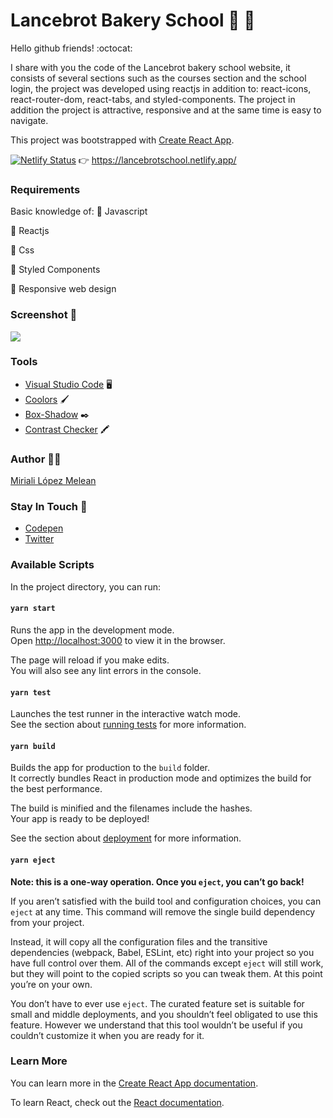 # Lancebrot Bakery School :baguette_bread: :open_file_folder:

Hello github friends! :octocat:

I share with you the code of the Lancebrot bakery school website, it consists of several sections such as the courses section and the school login, the project was developed using reactjs in addition to: react-icons, react-router-dom, react-tabs, and styled-components. The project in addition the project is attractive, responsive and at the same time is easy to navigate.

This project was bootstrapped with [Create React App](https://github.com/facebook/create-react-app).

[![Netlify Status](https://api.netlify.com/api/v1/badges/5d1f761f-f8a6-4824-9a5c-a1c7011b6eb7/deploy-status)](https://app.netlify.com/sites/lancebrotschool/deploys) :point_right: https://lancebrotschool.netlify.app/
### Requirements
Basic knowledge of:
:star2: Javascript

:star2: Reactjs

:star2: Css

:star2: Styled Components

:star2: Responsive web design


### Screenshot :camera_flash:
![](https://instagram.fccs3-1.fna.fbcdn.net/v/t51.2885-15/fr/e15/s1080x1080/141139378_2522808638019618_1208872845827731913_n.jpg?_nc_ht=instagram.fccs3-1.fna.fbcdn.net&_nc_cat=106&_nc_ohc=FI4FGHr3L90AX_yEtkx&tp=1&oh=1a39c19fcd46a1798dc5576f544d1420&oe=603330F0&ig_cache_key=MjQ5MDYwODExODc4NzQyNTg4Ng%3D%3D.2)

### Tools
- [Visual Studio Code](https://code.visualstudio.com/) :desktop_computer:
- [Coolors](https://coolors.co/) :paintbrush:
- [Box-Shadow](https://codepen.io/sdthornton/pen/wBZdXq) :black_nib:
- [Contrast Checker](https://webaim.org/resources/contrastchecker/) :crayon:

### Author :woman_technologist:
[Miriali López Melean](https://github.com/Miriali) 

### Stay In Touch :purple_heart:
- [Codepen](https://codepen.io/your-work/) 
- [Twitter](https://twitter.com/miricailopez)


### Available Scripts 

In the project directory, you can run:

#### `yarn start`

Runs the app in the development mode.\
Open [http://localhost:3000](http://localhost:3000) to view it in the browser.

The page will reload if you make edits.\
You will also see any lint errors in the console.

#### `yarn test`

Launches the test runner in the interactive watch mode.\
See the section about [running tests](https://facebook.github.io/create-react-app/docs/running-tests) for more information.

#### `yarn build`

Builds the app for production to the `build` folder.\
It correctly bundles React in production mode and optimizes the build for the best performance.

The build is minified and the filenames include the hashes.\
Your app is ready to be deployed!

See the section about [deployment](https://facebook.github.io/create-react-app/docs/deployment) for more information.

#### `yarn eject`

**Note: this is a one-way operation. Once you `eject`, you can’t go back!**

If you aren’t satisfied with the build tool and configuration choices, you can `eject` at any time. This command will remove the single build dependency from your project.

Instead, it will copy all the configuration files and the transitive dependencies (webpack, Babel, ESLint, etc) right into your project so you have full control over them. All of the commands except `eject` will still work, but they will point to the copied scripts so you can tweak them. At this point you’re on your own.

You don’t have to ever use `eject`. The curated feature set is suitable for small and middle deployments, and you shouldn’t feel obligated to use this feature. However we understand that this tool wouldn’t be useful if you couldn’t customize it when you are ready for it.

### Learn More

You can learn more in the [Create React App documentation](https://facebook.github.io/create-react-app/docs/getting-started).

To learn React, check out the [React documentation](https://reactjs.org/).

